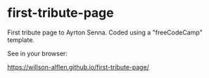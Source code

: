 # first-tribute-page
 First tribute page to Ayrton Senna. Coded using a "freeCodeCamp" template.
 
 See in your browser:
 
 https://willson-alflen.github.io/first-tribute-page/
